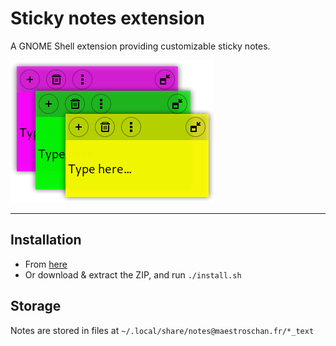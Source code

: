 # Sticky notes extension

A GNOME Shell extension providing customizable sticky notes.

![](./notes@maestroschan.fr/screenshots/about_picture.png)

----

## Installation

- From [here](https://extensions.gnome.org/extension/1357/notes/)
- Or download & extract the ZIP, and run `./install.sh`

## Storage

Notes are stored in files at `~/.local/share/notes@maestroschan.fr/*_text`

<!-- TODO

dans le menu : nouveau/supprimer//éditer le titre//...
le bouton de grab aurait le titre en label, et clic-droit enroulerait

sa mère faut réécrire comment ça interagit avec le disque, là c'est hoooonteux

    -->


